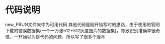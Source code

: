 # 代码说明
new_PRUN文件夹中为可用代码
其他代码是刚开始写时的思路，由于使用的官网下载的错误数据集(一个一万张512*512灰度图片的数据集)，导致识别准确率很奇怪，一开始以为是代码的问题，所以写了很多个版本
